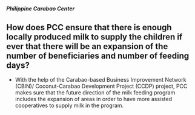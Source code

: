 ##### Philippine Carabao Center

## How does PCC ensure that there is enough locally produced milk to supply the children if ever that there will be an expansion of the number of beneficiaries and number of feeding days?


 - With the help of the Carabao-based Business Improvement Network (CBIN)/ Coconut-Carabao Development Project (CCDP) project, PCC makes sure that the future direction of the milk feeding program includes the expansion of areas in order to have more assisted cooperatives to supply milk in the program.
